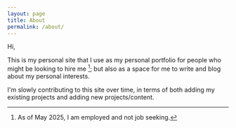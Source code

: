 ```yaml
---
layout: page
title: About
permalink: /about/
---
```


Hi,

This is my personal site that I use as my personal portfolio for people who might be looking to hire me [^1]; but also as a space for me to write and blog about my personal interests.

I'm slowly contributing to this site over time, in terms of both adding my existing projects and adding new projects/content. 

[^1]: As of May 2025, I am employed and not job seeking.